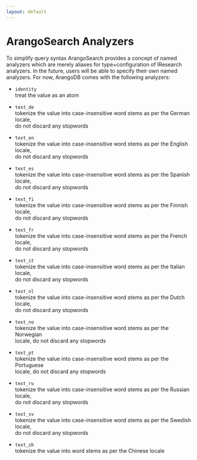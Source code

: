 ```yaml
---
layout: default
---
```

ArangoSearch Analyzers
======================

To simplify query syntax ArangoSearch provides a concept of named analyzers
which are merely aliases for type+configuration of IResearch analyzers.  In the
future, users will be able to specify their own named analyzers.  For now,
ArangoDB comes with the following analyzers:

- `identity`<br/>
  treat the value as an atom

- `text_de`<br/>
  tokenize the value into case-insensitive word stems as per the German locale,<br/>
  do not discard any stopwords

- `text_en`<br/>
  tokenize the value into case-insensitive word stems as per the English locale,<br/>
  do not discard any stopwords

- `text_es`<br/>
  tokenize the value into case-insensitive word stems as per the Spanish locale,<br/>
  do not discard any stopwords

- `text_fi`<br/>
  tokenize the value into case-insensitive word stems as per the Finnish locale,<br/>
  do not discard any stopwords

- `text_fr`<br/>
  tokenize the value into case-insensitive word stems as per the French locale,<br/>
  do not discard any stopwords

- `text_it`<br/>
  tokenize the value into case-insensitive word stems as per the Italian locale,<br/>
  do not discard any stopwords

- `text_nl`<br/>
  tokenize the value into case-insensitive word stems as per the Dutch locale,<br/>
  do not discard any stopwords

- `text_no`<br/>
  tokenize the value into case-insensitive word stems as per the Norwegian<br/>
  locale, do not discard any stopwords

- `text_pt`<br/>
  tokenize the value into case-insensitive word stems as per the Portuguese<br/>
  locale, do not discard any stopwords

- `text_ru`<br/>
  tokenize the value into case-insensitive word stems as per the Russian locale,<br/>
  do not discard any stopwords

- `text_sv`<br/>
  tokenize the value into case-insensitive word stems as per the Swedish locale,<br/>
  do not discard any stopwords

- `text_zh`<br/>
  tokenize the value into word stems as per the Chinese locale
